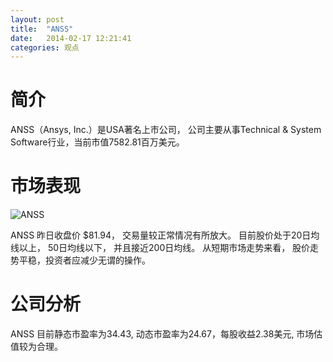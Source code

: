 ```yaml
---
layout: post
title:  "ANSS"
date:   2014-02-17 12:21:41
categories: 观点
---
```


# 简介
ANSS（Ansys, Inc.）是USA著名上市公司，
公司主要从事Technical & System Software行业，当前市值7582.81百万美元。

# 市场表现

![ANSS](http://finviz.com/chart.ashx?t=ANSS&ty=c&ta=1&p=d&s=l)

ANSS 昨日收盘价 $81.94，
交易量较正常情况有所放大。
目前股价处于20日均线以上，
50日均线以下，
并且接近200日均线。
从短期市场走势来看，
股价走势平稳，投资者应减少无谓的操作。

# 公司分析
ANSS 目前静态市盈率为34.43, 动态市盈率为24.67，每股收益2.38美元,
市场估值较为合理。
